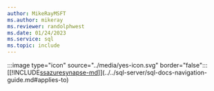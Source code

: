 ```yaml
---
author: MikeRayMSFT
ms.author: mikeray
ms.reviewer: randolphwest
ms.date: 01/24/2023
ms.service: sql
ms.topic: include
---
```


:::image type="icon" source="../media/yes-icon.svg" border="false"::: [[!INCLUDE[ssazuresynapse-md](../ssazuresynapse-md.md)]](../../sql-server/sql-docs-navigation-guide.md#applies-to)

